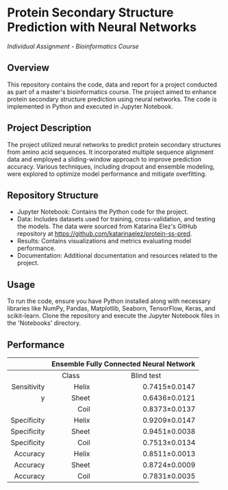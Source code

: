 # Protein Secondary Structure Prediction with Neural Networks
*Individual Assignment - Bioinformatics Course*

## Overview
This repository contains the code, data and report for a project conducted as part of a master's bioinformatics course. The project aimed to enhance protein secondary structure prediction using neural networks. The code is implemented in Python and executed in Jupyter Notebook.

## Project Description
The project utilized neural networks to predict protein secondary structures from amino acid sequences. It incorporated multiple sequence alignment data and employed a sliding-window approach to improve prediction accuracy. Various techniques, including dropout and ensemble modeling, were explored to optimize model performance and mitigate overfitting.

## Repository Structure
- Jupyter Notebook: Contains the Python code for the project.
- Data: Includes datasets used for training, cross-validation, and testing the models. The data were sourced from Katarina Elez's GitHub repository at https://github.com/katarinaelez/protein-ss-pred.
- Results: Contains visualizations and metrics evaluating model performance.
- Documentation: Additional documentation and resources related to the project.

## Usage
To run the code, ensure you have Python installed along with necessary libraries like NumPy, Pandas, Matplotlib, Seaborn, TensorFlow, Keras, and scikit-learn. Clone the repository and execute the Jupyter Notebook files in the 'Notebooks' directory.

## Performance
<table>
    <thead>
        <tr>
            <th></th>
            <th colspan=3>Ensemble Fully Connected Neural Network</th>
        </tr>
    </thead>
    <tbody align="right">
        <tr align="center">
            <td></td>
            <td>Class</td>
            <td>Blind test</td>
        </tr>
        <tr>
            <td>Sensitivity</td>
            <td>Helix</td>
            <td>0.7415±0.0147</td>
        </tr>
        <tr>
            <td>y</td>
            <td>Sheet</td>
            <td>0.6436±0.0121</td>
        </tr>
        <tr>
            <td></td>
            <td>Coil</td>
            <td>0.8373±0.0137</td>
        </tr>
        <tr>
            <td>Specificity</td>
            <td>Helix</td>
            <td>0.9209±0.0147</td>
        </tr>
        <tr>
            <td>Specificity</td>
            <td>Sheet</td>
            <td>0.9451±0.0038</td>
        </tr>
        <tr>
            <td>Specificity</td>
            <td>Coil</td>
            <td>0.7513±0.0134</td>
        </tr>
        <tr>
            <td>Accuracy</td>
            <td>Helix</td>
            <td>0.8511±0.0013</td>
        </tr>
        <tr>
            <td>Accuracy</td>
            <td>Sheet</td>
            <td>0.8724±0.0009</td>
        </tr>
        <tr>
            <td>Accuracy</td>
            <td>Coil</td>
            <td>0.7831±0.0035</td>
        </tr>
    </tbody>
</table>
